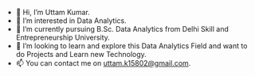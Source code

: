- 👋 Hi, I’m Uttam Kumar.
- 👀 I’m interested in Data Analytics.
- 🌱 I’m currently pursuing B.Sc. Data Analytics from Delhi Skill and Entrepreneurship University. 
- 💞️ I’m looking to learn and explore this Data Analytics Field and want to do Projects and Learn new Technology.
- 📫 You can contact me on uttam.k15802@gmail.com.

<!---
uttamkumar15/uttamkumar15 is a ✨ special ✨ repository because its `README.md` (this file) appears on your GitHub profile.
You can click the Preview link to take a look at your changes.
--->
